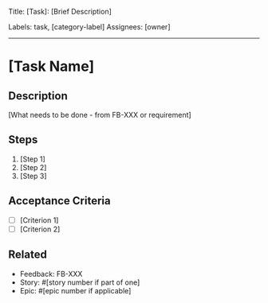 Title: [Task]: [Brief Description]

Labels: task, [category-label]
Assignees: [owner]

---

# [Task Name]

## Description
[What needs to be done - from FB-XXX or requirement]

## Steps
1. [Step 1]
2. [Step 2]
3. [Step 3]

## Acceptance Criteria
- [ ] [Criterion 1]
- [ ] [Criterion 2]

## Related
- Feedback: FB-XXX
- Story: #[story number if part of one]
- Epic: #[epic number if applicable]
